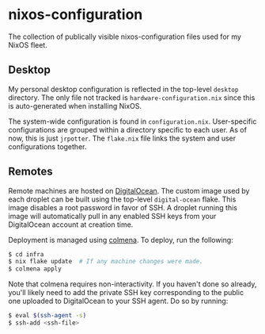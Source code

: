 # nixos-configuration

The collection of publically visible nixos-configuration files used for my
NixOS fleet.

## Desktop

My personal desktop configuration is reflected in the top-level `desktop`
directory. The only file not tracked is `hardware-configuration.nix` since this
is auto-generated when installing NixOS.

The system-wide configuration is found in `configuration.nix`. User-specific
configurations are grouped within a directory specific to each user. As of now,
this is just `jrpotter`. The `flake.nix` file links the system and user
configurations together.

## Remotes

Remote machines are hosted on [DigitalOcean](https://www.digitalocean.com/).
The custom image used by each droplet can be built using the top-level
`digital-ocean` flake. This image disables a root password in favor of SSH.
A droplet running this image will automatically pull in any enabled SSH keys
from your DigitalOcean account at creation time.

Deployment is managed using [colmena](https://github.com/zhaofengli/colmena).
To deploy, run the following:
```bash
$ cd infra
$ nix flake update  # If any machine changes were made.
$ colmena apply
```
Note that colmena requires non-interactivity. If you haven't done so already,
you'll likely need to add the private SSH key corresponding to the public one
uploaded to DigitalOcean to your SSH agent. Do so by running:
```bash
$ eval $(ssh-agent -s)
$ ssh-add <ssh-file>
```
